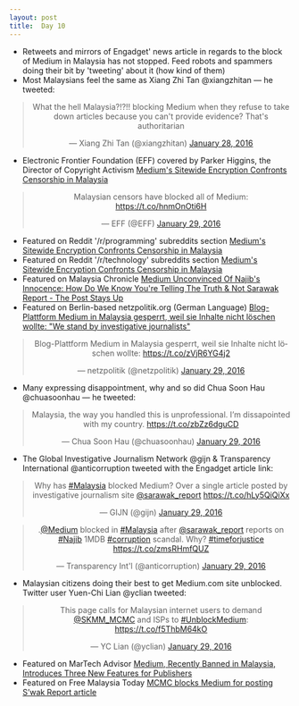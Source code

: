 ```yaml
---
layout: post
title:  Day 10
---
```


- Retweets and mirrors of Engadget' news article in regards to the block of Medium in Malaysia has not stopped. Feed robots and spammers doing their bit by 'tweeting' about it (how kind of them)
- Most Malaysians feel the same as Xiang Zhi Tan ‏@xiangzhitan &mdash; he tweeted: 

<center>
<blockquote class="twitter-tweet" lang="en"><p lang="en" dir="ltr">What the hell Malaysia?!?!! blocking Medium when they refuse to take down articles because you can&#39;t provide evidence? That&#39;s authoritarian</p>&mdash; Xiang Zhi Tan (@xiangzhitan) <a href="https://twitter.com/xiangzhitan/status/692751819190198272">January 28, 2016</a></blockquote>
</center>

- Electronic Frontier Foundation (EFF) covered by Parker Higgins, the Director of Copyright Activism <a href="https://www.eff.org/deeplinks/2016/01/mediums-sitewide-encryption-confronts-censorship-malaysia" target="_blank">Medium's Sitewide Encryption Confronts Censorship in Malaysia</a>

<center>
<blockquote class="twitter-tweet" lang="en"><p lang="en" dir="ltr">Malaysian censors have blocked all of Medium: <a href="https://t.co/hnmOnOti6H">https://t.co/hnmOnOti6H</a></p>&mdash; EFF (@EFF) <a href="https://twitter.com/EFF/status/692866083561148417">January 29, 2016</a></blockquote>
</center> 

- Featured on Reddit '/r/programming' subreddits section <a href="https://www.reddit.com/r/programming/comments/4369dk/mediums_sitewide_encryption_confronts_censorship/" target="_blank">Medium's Sitewide Encryption Confronts Censorship in Malaysia</a>
- Featured on Reddit '/r/technology' subreddits section <a href="https://www.reddit.com/r/technology/comments/436afz/mediums_sitewide_encryption_confronts_censorship/" target="_blank">Medium's Sitewide Encryption Confronts Censorship in Malaysia</a> 
- Featured on Malaysia Chronicle <a href="http://www.malaysia-chronicle.com/index.php?option=com_k2&view=item&id=610327:how-do-we-know-youre-telling-the-truth--not-sarawak-report-the-post-stays-up-medium-tells-najib--co&Itemid=2" target="_blank">Medium Unconvinced Of Najib's Innocence: How Do We Know You're Telling The Truth &amp; Not Sarawak Report - The Post Stays Up </a>
- Featured on Berlin-based netzpolitik.org (German Language) <a href="https://netzpolitik.org/2016/blog-plattform-medium-in-malaysia-gesperrt-weil-sie-inhalte-nicht-loeschen-wollte-we-stand-by-investigative-journalists/" target="_blank">Blog-Plattform Medium in Malaysia gesperrt, weil sie Inhalte nicht löschen wollte: "We stand by investigative journalists"</a>

<center>
<blockquote class="twitter-tweet" lang="en"><p lang="de" dir="ltr">Blog-Plattform Medium in Malaysia gesperrt, weil sie Inhalte nicht löschen wollte: <a href="https://t.co/zVjR6YG4j2">https://t.co/zVjR6YG4j2</a></p>&mdash; netzpolitik (@netzpolitik) <a href="https://twitter.com/netzpolitik/status/693041925486678016">January 29, 2016</a></blockquote>
</center>
  
- Many expressing disappointment, why and so did Chua Soon Hau @chuasoonhau &mdash; he tweeted:

<center>
<blockquote class="twitter-tweet" lang="en"><p lang="en" dir="ltr">Malaysia, the way you handled this is unprofessional. I’m dissapointed with my country. <a href="https://t.co/zbZz6dguCD">https://t.co/zbZz6dguCD</a></p>&mdash; Chua Soon Hau (@chuasoonhau) <a href="https://twitter.com/chuasoonhau/status/693088081960767488">January 29, 2016</a></blockquote>
</center>

- The Global Investigative Journalism Network @gijn &amp; Transparency International @anticorruption tweeted with the Engadget article link:

<center>
<blockquote class="twitter-tweet" lang="en"><p lang="en" dir="ltr">Why has <a href="https://twitter.com/hashtag/Malaysia?src=hash">#Malaysia</a> blocked Medium? Over a single article posted by investigative journalism site <a href="https://twitter.com/sarawak_report">@sarawak_report</a> <a href="https://t.co/hLy5QiQiXx">https://t.co/hLy5QiQiXx</a></p>&mdash; GIJN (@gijn) <a href="https://twitter.com/gijn/status/693009833864368132">January 29, 2016</a></blockquote>
<script async src="//platform.twitter.com/widgets.js" charset="utf-8"></script>

<blockquote class="twitter-tweet" lang="en"><p lang="en" dir="ltr">.<a href="https://twitter.com/Medium">@Medium</a> blocked in <a href="https://twitter.com/hashtag/Malaysia?src=hash">#Malaysia</a> after <a href="https://twitter.com/sarawak_report">@sarawak_report</a> reports on <a href="https://twitter.com/hashtag/Najib?src=hash">#Najib</a> 1MDB <a href="https://twitter.com/hashtag/corruption?src=hash">#corruption</a> scandal. Why? <a href="https://twitter.com/hashtag/timeforjustice?src=hash">#timeforjustice</a> <a href="https://t.co/zmsRHmfQUZ">https://t.co/zmsRHmfQUZ</a></p>&mdash; Transparency Int&#39;l (@anticorruption) <a href="https://twitter.com/anticorruption/status/693012989830656000">January 29, 2016</a></blockquote>
</center>

- Malaysian citizens doing their best to get Medium.com site unblocked. Twitter user Yuen-Chi Lian @yclian tweeted:

<center>
<blockquote class="twitter-tweet" lang="en"><p lang="en" dir="ltr">This page calls for Malaysian internet users to demand <a href="https://twitter.com/SKMM_MCMC">@SKMM_MCMC</a> and ISPs to <a href="https://twitter.com/hashtag/UnblockMedium?src=hash">#UnblockMedium</a>: <a href="https://t.co/f5ThbM64kO">https://t.co/f5ThbM64kO</a></p>&mdash; YC Lian (@yclian) <a href="https://twitter.com/yclian/status/692896680623013888">January 29, 2016</a></blockquote>
</center>


- Featured on MarTech Advisor <a href="http://www.martechadvisor.com/news/medium-recently-banned-in-malaysia-introduces-three-new-features-for-publishers/" target="_blank">Medium, Recently Banned in Malaysia, Introduces Three New Features for Publishers</a> 
- Featured on Free Malaysia Today <a href="http://www.freemalaysiatoday.com/category/nation/2016/01/29/mcmc-blocks-medium-for-posting-swak-report-article/" target="_blank">MCMC blocks Medium for posting S’wak Report article</a> 